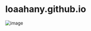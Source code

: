 # loaahany.github.io
![image](https://github.com/user-attachments/assets/2fa213f5-563d-4fd0-8c08-a010dc9d9125)

